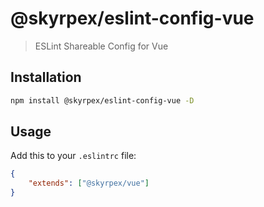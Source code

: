 # @skyrpex/eslint-config-vue

> ESLint Shareable Config for Vue

## Installation

```bash
npm install @skyrpex/eslint-config-vue -D
```

## Usage

Add this to your `.eslintrc` file:

```json
{
    "extends": ["@skyrpex/vue"]
}
```
